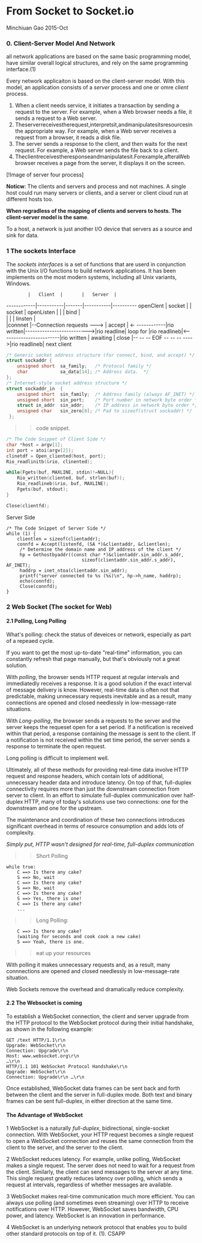 # From Socket to Socket.io

Minchiuan Gao 2015-Oct

### 0. Client-Server Model And Network

all network applications are based on the same basic programming model, have similar overall logical structures, and rely on the same programming interface.(1)

Every network applicaiton is based on the client-server model.
With this model, an application consists of a *server* process and one or omre *client* process.

1. When a client needs service, it initiates a transaction by sending a request to the server. For example, when a Web browser needs a file, it sends a request to a Web server.
2. Theserverreceivestherequest,interpretsit,andmanipulatesitsresourcesin the appropriate way. For example, when a Web server receives a request from a browser, it reads a disk file.
3. The server sends a response to the client, and then waits for the next request. For example, a Web server sends the file back to a client.
4. Theclientreceivestheresponseandmanipulatesit.Forexample,afteraWeb browser receives a page from the server, it displays it on the screen.

[!Image of server four process]

**Noticw**: The clients and servers and process and not machines.  A single host could run many servers or clients, and a server or client cloud run at different hosts too.

**When regradless of the mapping of clients and servers to hosts. The client-server model is the same**.

To a host, a network is just another I/O device that servers as a source and sink for data.

### 1 The sockets Interface

The *sockets interfaces* is a set of functions that are userd in conjunction with the Unix I/O functions to build network applications. It has been implements on the most modern systems, including all Unix variants, Windows.

			|	Client	|		|	Server	|	
------------|-----------|-------|-----------|----------
openClent	| socket	|							|	socket	|	openListen
			|			|							|	bind	|	
			|			|							|	linsten	|	
			|connnet	|--Connection requests --->	|	accept	|	<-
------------|rio written|-------------------------->|rio readline| loop for
			|rio readlineb|<------------------------|rio written | awaiting
			| close		|-- -- -- EOF -- -- -- ---->|rio readlineb| next client

```c
/* Generic socket address structure (for connect, bind, and accept) */
struct sockaddr {
    unsigned short  sa_family;   /* Protocol family */
    char            sa_data[14]; /* Address data.  */
};
/* Internet-style socket address structure */
struct sockaddr_in  {
    unsigned short  sin_family;  /* Address family (always AF_INET) */
    unsigned short  sin_port;    /* Port number in network byte order */
    struct in_addr  sin_addr;    /* IP address in network byte order */
    unsigned char   sin_zero[8]; /* Pad to sizeof(struct sockaddr) */
￼};
```

>> code snippet.


```c
/* The Code Snippet of Client Side */
char *host = argv[1];
int port = atoi(argv[2]);
clinetdf = Open_cliented(host, port);
Rio_readlinitb(&rio, clinented);

while(Fgets(buf, MAXLINE, stdin)!=NULL){
	Rio_written(cliented, buf, strlen(buf));
	Rio_readlineb(&rio, buf, MAXLINE);
	Fgets(buf, stdout);
}

Close(clientfd);
```

Server Side
```
/* The Code Snippet of Server Side */
while (1) {
	clientlen = sizeof(clientaddr);
	connfd = Accept(listenfd, (SA *)&clientaddr, &clientlen);
	 /* Determine the domain name and IP address of the client */
	 hp = Gethostbyaddr((const char *)&clientaddr.sin_addr.s_addr,
	                        sizeof(clientaddr.sin_addr.s_addr), AF_INET);
	 haddrp = inet_ntoa(clientaddr.sin_addr);
	 printf("server connected to %s (%s)\n", hp->h_name, haddrp);
	 echo(connfd);
	 Close(connfd);
}
```

### 2 Web Socket (The socket for Web)

#### 2.1 Polling, Long Polling

What's polling: check the status of deveices or network, especially as part of a repeaed cycle.

If you want to get the most up-to-date "real-time" information, you can constantly refresh that page manually, but that's obviously not a great solution.

With *polling*, the browser sends HTTP request at regular intervals and immediatedly receives a response. It is a good solution if the exact interval of message delivery is know. However, real-time data is often not that predictable, making unnecessary requests inevitable and as a result, many connections are opened and closed needlessly in low-message-rate situations.

With *Long-polling*, the browser sends a requests to the server and the server keeps the requeset open for a set period. If a notification is received within that period, a response containing the message is sent to the client. If a notification is not received within the set time period, the server sends a response to terminate the open request.

Long polling is difficult to implement well.

Ultimately, all of these methods for providing real-time data involve HTTP request and response headers, which contain lots of additional, unnecessary header data and introduce latency. On top of that, full-duplex connectivity requires more than just the downstream connection from server to client. In an effort to simulate full-duplex communication over half-duplex HTTP, many of today's solutions use two connections: one for the downstream and one for the upstream.

The maintenance and coordination of these two connections introduces significant overhead in terms of resource consumption and adds lots of complexity.

*Simply put, HTTP wasn't designed for real-time, full-duplex communication*

>> Short Polling

```
while true:
	C ==> Is there any cake?
	S ==> No, wait
	C ==> Is there any cake?
	S ==> No, wait
	C ==> Is there any cake?
	S ==> Yes, there is one!
	C ==> Is there any cake?
	...
```

>> Long Polling:
```
	C ==> Is there any cake?
	(waiting for seconds and cook cook a new cake)
	S ==> Yeah, there is one.
```
>> eat up your resources


With polling it makes unnecessary requests and, as a result, many connnections are opened and closed needlessly in low-message-rate situation. 

Web Sockets remove the overhead and dramatically reduce complexity.

#### 2.2 The Websocket is coming

To establish a WebSocket connection, the client and server upgrade from the HTTP protocol to the WebSocket protocol during their initial handshake, as shown in the following example:

```
GET /text HTTP/1.1\r\n 
Upgrade: WebSocket\r\n 
Connection: Upgrade\r\n 
Host: www.websocket.org\r\n 
…\r\n 
HTTP/1.1 101 WebSocket Protocol Handshake\r\n 
Upgrade: WebSocket\r\n 
Connection: Upgrade\r\n …\r\n
```
Once established, WebSocket data frames can be sent back and forth between the client and the server in full-duplex mode. Both text and binary frames can be sent full-duplex, in either direction at the same time.


#### The Advantage of WebSocket

1	WebSocket is a naturally *full-duplex*, bidirectional, single-socket connection. With WebSocket, your HTTP request becomes a single request to open a WebSocket connection and reuses the same connection from the client to the server, and the server to the client.

2	WebSocket reduces latency. For example, unlike polling, WebSocket makes a single request. The server does not need to wait for a request from the client. Similarly, the client can send messages to the server at any time. This single request greatly reduces latency over polling, which sends a request at intervals, regardless of whether messages are available.

3	WebSocket makes real-time communication much more efficient. You can always use polling (and sometimes even streaming) over HTTP to receive notifications over HTTP. However, WebSocket saves bandwidth, CPU power, and latency. WebSocket is an innovation in performance.

4	WebSocket is an underlying network protocol that enables you to build other standard protocols on top of it.
(1). CSAPP
